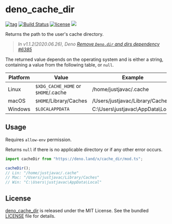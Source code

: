 # deno_cache_dir

[![tag](https://img.shields.io/github/release/justjavac/deno_cache_dir)](https://github.com/justjavac/deno_cache_dir/releases)
[![Build Status](https://github.com/justjavac/deno_cache_dir/workflows/ci/badge.svg?branch=master)](https://github.com/justjavac/deno_cache_dir/actions)
[![license](https://img.shields.io/github/license/justjavac/deno_cache_dir)](https://github.com/justjavac/deno_cache_dir/blob/master/LICENSE)
[![](https://img.shields.io/badge/deno-v1.3-green.svg)](https://github.com/denoland/deno)

Returns the path to the user's cache directory.

> _In v1.1.2(2020.06.26), Deno [Remove `Deno.dir` and dirs dependency #6385](https://github.com/denoland/deno/pull/6385)_

The returned value depends on the operating system and is either a string,
containing a value from the following table, or `null`.

|Platform | Value                               | Example                          |
| ------- | ----------------------------------- | -------------------------------- |
| Linux   | `$XDG_CACHE_HOME` or `$HOME`/.cache | /home/justjavac/.cache           |
| macOS   | `$HOME`/Library/Caches              | /Users/justjavac/Library/Caches  |
| Windows | `$LOCALAPPDATA`                     | C:\Users\justjavac\AppData\Local |

## Usage

Requires `allow-env` permission.

Returns `null` if there is no applicable directory or if any other error occurs.

```ts
import cacheDir from "https://deno.land/x/cache_dir/mod.ts";

cacheDir();
// Lin: "/home/justjavac/.cache"
// Mac: "/Users/justjavac/Library/Caches"
// Win: "C:\Users\justjavac\AppData\Local"
```

## License

[deno_cache_dir](https://github.com/justjavac/deno_cache_dir) is released under the MIT License. See the bundled [LICENSE](./LICENSE) file for details.
